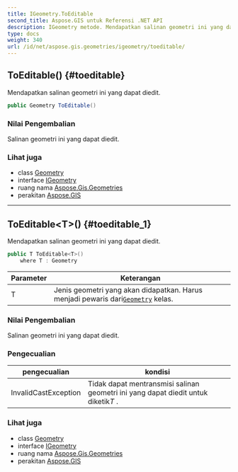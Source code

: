 ```yaml
---
title: IGeometry.ToEditable
second_title: Aspose.GIS untuk Referensi .NET API
description: IGeometry metode. Mendapatkan salinan geometri ini yang dapat diedit.
type: docs
weight: 340
url: /id/net/aspose.gis.geometries/igeometry/toeditable/
---
```

## ToEditable() {#toeditable}

Mendapatkan salinan geometri ini yang dapat diedit.

```csharp
public Geometry ToEditable()
```

### Nilai Pengembalian

Salinan geometri ini yang dapat diedit.

### Lihat juga

* class [Geometry](../../geometry/)
* interface [IGeometry](../)
* ruang nama [Aspose.Gis.Geometries](../../igeometry/)
* perakitan [Aspose.GIS](../../../)

---

## ToEditable&lt;T&gt;() {#toeditable_1}

Mendapatkan salinan geometri ini yang dapat diedit.

```csharp
public T ToEditable<T>()
    where T : Geometry
```

| Parameter | Keterangan |
| --- | --- |
| T | Jenis geometri yang akan didapatkan. Harus menjadi pewaris dari[`Geometry`](../../geometry/) kelas. |

### Nilai Pengembalian

Salinan geometri ini yang dapat diedit.

### Pengecualian

| pengecualian | kondisi |
| --- | --- |
| InvalidCastException | Tidak dapat mentransmisi salinan geometri ini yang dapat diedit untuk diketik*T* . |

### Lihat juga

* class [Geometry](../../geometry/)
* interface [IGeometry](../)
* ruang nama [Aspose.Gis.Geometries](../../igeometry/)
* perakitan [Aspose.GIS](../../../)


